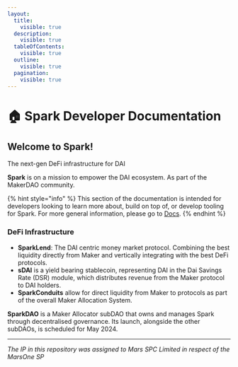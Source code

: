 ```yaml
---
layout:
  title:
    visible: true
  description:
    visible: true
  tableOfContents:
    visible: true
  outline:
    visible: true
  pagination:
    visible: true
---
```


# 🏠 Spark Developer Documentation

## **Welcome to Spark!**

The next-gen DeFi infrastructure for DAI

**Spark** is on a mission to empower the DAI ecosystem. As part of the MakerDAO community.

{% hint style="info" %}
This section of the documentation is intended for developers looking to learn more about, build on top of, or develop tooling for Spark. For more general information, please go to [Docs](http://127.0.0.1:5000/o/HdgfPReNaJoFbN7B3nr5/s/jvdfbhgN5UCpMtP1l8r5/).
{% endhint %}

### DeFi Infrastructure

* **SparkLend**: The DAI centric money market protocol. Combining the best liquidity directly from Maker and vertically integrating with the best DeFi protocols.
* **sDAI** is a yield bearing stablecoin, representing DAI in the Dai Savings Rate (DSR) module, which distributes revenue from the Maker protocol to DAI holders.
* **SparkConduits** allow for direct liquidity from Maker to protocols as part of the overall Maker Allocation System.

**SparkDAO** is a Maker Allocator subDAO that owns and manages Spark through decentralised governance. Its launch, alongside the other subDAOs, is scheduled for May 2024.

***

_The IP in this repository was assigned to Mars SPC Limited in respect of the MarsOne SP_
